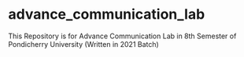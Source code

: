 # advance_communication_lab
This Repository is for Advance Communication Lab in 8th Semester of Pondicherry University (Written in 2021 Batch)
